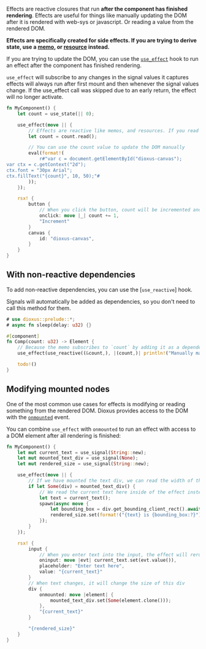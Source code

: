 Effects are reactive closures that run **after the component has finished rendering**. Effects are useful for things like manually updating the DOM after it is rendered with web-sys or javascript. Or reading a value from the rendered DOM.

**Effects are specifically created for side effects. If you are trying to derive state, use a [memo](#derived-state), or [resource](#derived-async-state) instead.**

If you are trying to update the DOM, you can use the [`use_effect`](https://docs.rs/dioxus/latest/dioxus/prelude/fn.use_effect.html) hook to run an effect after the component has finished rendering.

`use_effect` will subscribe to any changes in the signal values it captures effects will always run after first mount and then whenever the signal values change. If the use_effect call was skipped due to an early return, the effect will no longer activate.

```rust
fn MyComponent() {
    let count = use_state(|| 0);

    use_effect(move || {
        // Effects are reactive like memos, and resources. If you read a value inside the effect, the effect will rerun when that value changes
        let count = count.read();

        // You can use the count value to update the DOM manually
        eval(format!(
            r#"var c = document.getElementById("dioxus-canvas");
var ctx = c.getContext("2d");
ctx.font = "30px Arial";
ctx.fillText("{count}", 10, 50);"#
        ));
    });

    rsx! {
        button {
            // When you click the button, count will be incremented and the effect will rerun
            onclick: move |_| count += 1,
            "Increment"
        }
        canvas {
            id: "dioxus-canvas",
        }
    }
}
```

## With non-reactive dependencies

To add non-reactive dependencies, you can use the [`use_reactive`] hook.

Signals will automatically be added as dependencies, so you don't need to call this method for them.

```rust
# use dioxus::prelude::*;
# async fn sleep(delay: u32) {}

#[component]
fn Comp(count: u32) -> Element {
    // Because the memo subscribes to `count` by adding it as a dependency, the memo will rerun every time `count` changes.
    use_effect(use_reactive((&count,), |(count,)| println!("Manually manipulate the dom") ));

    todo!()
}
```

## Modifying mounted nodes

One of the most common use cases for effects is modifying or reading something from the rendered DOM. Dioxus provides access to the DOM with the [`onmounted`](https://docs.rs/dioxus/latest/dioxus/events/fn.onmounted.html) event.

You can combine `use_effect` with `onmounted` to run an effect with access to a DOM element after all rendering is finished:

```rust
fn MyComponent() {
    let mut current_text = use_signal(String::new);
    let mut mounted_text_div = use_signal(None);
    let mut rendered_size = use_signal(String::new);

    use_effect(move || {
        // If we have mounted the text div, we can read the width of the div
        if let Some(div) = mounted_text_div() {
            // We read the current text here inside of the effect instead of the spawn so the effect subscribes to the signal
            let text = current_text();
            spawn(async move {
                let bounding_box = div.get_bounding_client_rect().await;
                rendered_size.set(format!("{text} is {bounding_box:?}"));
            });
        }
    });

    rsx! {
        input {
            // When you enter text into the input, the effect will rerun because it subscribes to the current_text signal
            oninput: move |evt| current_text.set(evt.value()),
            placeholder: "Enter text here",
            value: "{current_text}"
        }
        // When text changes, it will change the size of this div
        div {
            onmounted: move |element| {
                mounted_text_div.set(Some(element.clone()));
            },
            "{current_text}"
        }

        "{rendered_size}"
    }
}
```
